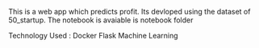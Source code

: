 This is a web app which predicts profit.
Its devloped using the dataset of 50_startup.
The notebook is avaiable is notebook folder

Technology Used : 
Docker
Flask
Machine Learning
